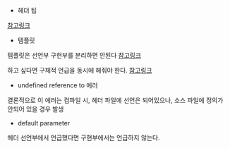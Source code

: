- 헤더 팁

[참고링크](https://mufflemumble.tistory.com/13)

- 템플릿

템플릿은 선언부 구현부를 분리하면 안된다
[참고링크](https://daekyoulibrary.tistory.com/entry/C-%ED%85%9C%ED%94%8C%EB%A6%BFTemplate%EC%9D%80-%ED%97%A4%EB%8D%94%ED%8C%8C%EC%9D%BC%EA%B3%BC-%EA%B5%AC%ED%98%84%EB%B6%80-%ED%8C%8C%EC%9D%BC%EC%9D%84-%EB%82%98%EB%88%84%EB%A9%B4-%EC%95%88-%EB%90%9C%EB%8B%A4-Error-LNK-2019)

하고 싶다면 구체적 언급을 동시에 해줘야 한다.
[참고링크](https://ansohxxn.github.io/cpp/chapter13-2/)

- undefined reference to 에러

결론적으로 이 에러는 컴파일 시, 헤더 파일에 선언은 되어있으나, 소스 파일에 정의가 안되어 있을 경우 발생

- default parameter

헤더 선언부에서 언급했다면 구현부에서는 언급하지 않는다.
